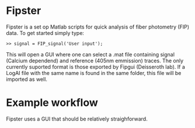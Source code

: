 # Fipster
Fipster is a set op Matlab scripts for quick analysis of fiber photometry (FIP) data. To get started simply type:

    >> signal = FIP_signal('User input');

This will open a GUI where one can select a .mat file containing signal (Calcium dependend) and reference (405nm emmission) traces. The only currently suported format is those exported by Fipgui (Deisseroth lab). If a LogAI file with the same name is found in the same folder, this file will be imported as well.

# Example workflow
Fipster uses a GUI that should be relatively straighforward. 

